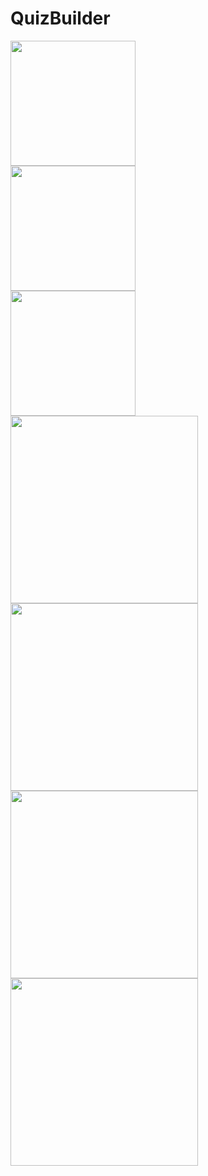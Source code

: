 # QuizBuilder

<div class="row">
  <div class="column">
    <img src="Screenshots/SS_1.jpg" width="200" >
  </div>
  <div class="column">
    <img src="Screenshots/SS_2.jpg" width="200" >
  </div>
  <div class="column">
    <img src="Screenshots/SS_3.jpg" width="200" >
  </div>
</div>
<img src="Screenshots/SS_4.jpg" width="300" >
<img src="Screenshots/SS_5.jpg" width="300" >
<img src="Screenshots/SS_6.jpg" width="300" >
<img src="Screenshots/SS_7.jpg" width="300" >




